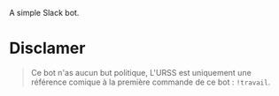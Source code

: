 A simple Slack bot.

# Disclamer

> Ce bot n'as aucun but politique,
> L'URSS est uniquement une référence comique
> à la première commande de ce bot : `!travail`.
